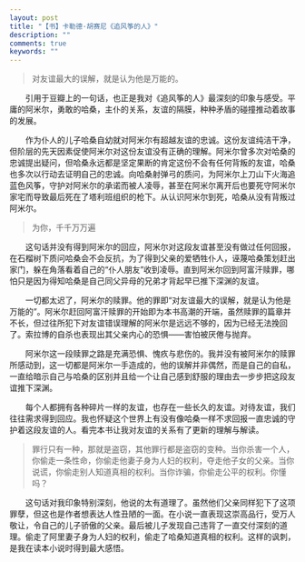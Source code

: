 ```yaml
---
layout: post
title: "【书】卡勒德·胡赛尼《追风筝的人》"
description: ""
comments: true
keywords: ""
---
```


>对友谊最大的误解，就是认为他是万能的。

&emsp;&emsp;引用于豆瓣上的一句话，也正是我对《追风筝的人》最深刻的印象与感受。平庸的阿米尔，勇敢的哈桑，主仆的关系，友谊的隔膜，种种矛盾的碰撞推动着故事的发展。

&emsp;&emsp;作为仆人的儿子哈桑自幼就对阿米尔有超越友谊的忠诚。这份友谊纯洁干净，但阶层的先天因素促使阿米尔对这份友谊没有正确的理解。阿米尔曾多次对哈桑的忠诚提出疑问，但哈桑永远都是坚定果断的肯定这份不会有任何背叛的友谊，哈桑也多次以行动去证明自己的忠诚。向哈桑射弹弓的质问，为阿米尔上刀山下火海追蓝色风筝，守护对阿米尔的承诺而被人凌辱，甚至在阿米尔离开后也要死守阿米尔家宅而导致最后死在了塔利班组织的枪下。从认识阿米尔到死，哈桑从没有背叛过阿米尔。

>为你，千千万万遍

&emsp;&emsp;这句话并没有得到阿米尔的回应，阿米尔对这段友谊甚至没有做过任何回报，在石榴树下质问哈桑会不会反抗，为了得到父亲的爱牺牲仆人，诬蔑哈桑策划赶出家门，躲在角落看着自己的“仆人朋友”收到凌辱。直到阿米尔回到阿富汗赎罪，哪怕只是因为得知哈桑是自己同父异母的兄弟才背起早已推下深渊的友谊。

&emsp;&emsp;一切都太迟了，阿米尔的赎罪。他的罪即“对友谊最大的误解，就是认为他是万能的”。阿米尔赶回阿富汗赎罪的开始即为本书高潮的开端，虽然赎罪的篇章并不长，但过往所犯下对友谊错误理解的阿米尔是远远不够的，因为已经无法挽回了。索拉博的自杀也表现出其父亲内心的恐惧——害怕被厌倦与抛弃。

&emsp;&emsp;阿米尔这一段赎罪之路是充满恐惧、愧疚与悲伤的。我并没有被阿米尔的赎罪所感动到，这一切都是阿米尔一手造成的，他的误解并非偶然，而是自己的自私，一直给暗示自己与哈桑的区别并且给一个让自己感到舒服的理由去一步步把这段友谊推下深渊。

&emsp;&emsp;每个人都拥有各种碎片一样的友谊，也存在一些长久的友谊。对待友谊，我们往往需求得到回应。我也怀疑这个世界上有没有像哈桑一样不求回报一直忠诚的守护着这段友谊的人。看完本书让我对友谊的关系有了更新的理解与解读。

>罪行只有一种，那就是盗窃，其他罪行都是盗窃的变种。当你杀害一个人，你偷走一条性命，你偷走他妻子身为人妇的权利，夺走他子女的父亲。当你说谎，你偷走别人知道真相的权利。当你诈骗，你偷走公平的权利。你懂吗？

&emsp;&emsp;这句话对我印象特别深刻，他说的太有道理了。虽然他们父亲同样犯下了这项罪孽，但这也是作者想表达人性丑陋的一面。在小说一直表现这崇高品行，受万人敬让，令自己的儿子骄傲的父亲。最后被儿子发现自己违背了一直交付深刻的道理。偷走了阿里妻子身为人妇的权利，偷走了哈桑知道真相的权利。这样的讽刺，是我在读本小说时得到最大感悟。
